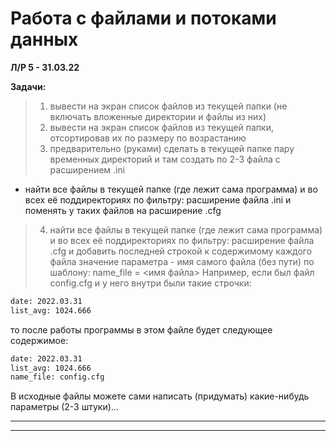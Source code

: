 # Работа с файлами и потоками данных  

**Л/Р 5 - 31.03.22**  

**Задачи:**  
> 1) вывести на экран список файлов из текущей папки (не включать вложенные директории и файлы из них)  
> 2) вывести на экран список файлов из текущей папки, отсортировав их по размеру по возрастанию  
> 3) предварительно (руками) сделать в текущей папке пару временных директорий и там создать по 2-3 файла с расширением .ini  
- найти все файлы в текущей папке (где лежит сама программа) и во всех её поддиректориях по фильтру: расширение файла .ini и поменять у таких файлов на расширение .cfg  
> 4) найти все файлы в текущей папке (где лежит сама программа) и во всех её поддиректориях по фильтру: расширение файла .cfg и добавить последней строкой к содержимому каждого файла значение параметра - имя самого файла (без пути) по шаблону:
name_file = <имя файла>
Например, если был файл config.cfg и у него внутри были такие строчки:
```txt
date: 2022.03.31
list_avg: 1024.666
```
то после работы программы в этом файле будет следующее содержимое:
```txt
date: 2022.03.31
list_avg: 1024.666
name_file: config.cfg
```

В исходные файлы можете сами написать (придумать) какие-нибудь параметры (2-3 штуки)...

---  

---  
